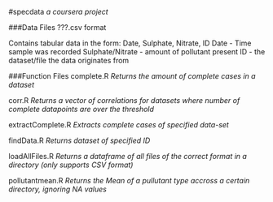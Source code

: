 #specdata
<i>a coursera project</i>

###Data Files
???.csv format

Contains tabular data in the form: Date, Sulphate, Nitrate, ID
Date - Time sample was recorded
Sulphate/Nitrate - amount of pollutant present
ID - the dataset/file the data originates from

###Function Files
complete.R
<i>Returns the amount of complete cases in a dataset</i>

corr.R
<i>Returns a vector of correlations for datasets where number of complete datapoints are over the threshold</i>

extractComplete.R
<i>Extracts complete cases of specified data-set</i>

findData.R
<i>Returns dataset of specified ID</i>

loadAllFiles.R
<i>Returns a dataframe of all files of the correct format in a directory (only supports CSV format)</i>

pollutantmean.R
<i>Returns the Mean of a pullutant type accross a certain directory, ignoring NA values</i>

